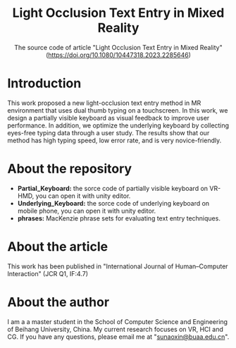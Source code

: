 <h1 align="center">Light Occlusion Text Entry in Mixed Reality</h1>

<div align="center">

The source code of article "Light Occlusion Text Entry in Mixed Reality" (https://doi.org/10.1080/10447318.2023.2285646)

</div>

# Introduction 
This work proposed a new light-occlusion text entry method in MR environment that uses dual thumb typing on a touchscreen. In this work, we design a partially visible keyboard as visual feedback to improve user performance. In addition, we optimize the underlying keyboard by collecting eyes-free typing data through a user study. The results show that our method has high typing speed, low error rate, and is very novice-friendly. 

# About the repository
- <b>Partial_Keyboard:</b> the sorce code of partially visible keyboard on VR-HMD, you can open it with unity editor.
- <b>Underlying_Keyboard:</b> the sorce code of underlying keyboard on mobile phone, you can open it with unity editor.
- <b>phrases:</b> MacKenzie phrase sets for evaluating text entry techniques.

# About the article
This work has been published in "International Journal of Human–Computer Interaction" (JCR Q1, IF:4.7)

# About the author
I am a a master student in the School of Computer Science and Engineering of Beihang University, China. My current research focuses on VR, HCI and CG. If you have any questions, please email me at "sunaoxin@buaa.edu.cn".

